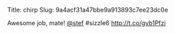 Title: chirp
Slug: 9a4acf31a47bbe9a913893c7ee23dc0e

Awesome job, mate! <a href="http://twitter.com/stef">@stef</a> #sizzle6 <a href="http://t.co/gyb1Pfzj">http://t.co/gyb1Pfzj</a>
